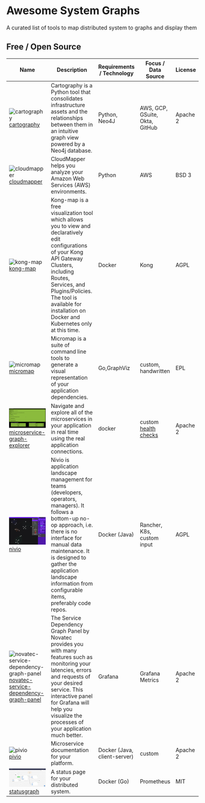 # Awesome System Graphs
A curated list of tools to map distributed system to graphs and display them

## Free / Open Source



| Name        | Description   | Requirements / Technology  | Focus / Data Source | License |
| ------------|---------------|----------------------------|---------------------|---------|
|![cartography](https://github.com/lyft/cartography/raw/master/docs/images/accountsandrds.png)<br />[cartography](https://github.com/lyft/cartography) | Cartography is a Python tool that consolidates infrastructure assets and the relationships between them in an intuitive graph view powered by a Neo4j database. | Python, Neo4J | AWS, GCP, GSuite, Okta, GitHub | Apache 2 |
|![cloudmapper](https://raw.githubusercontent.com/duo-labs/cloudmapper/main/docs/images/ideal_layout.png)<br />[cloudmapper](https://github.com/duo-labs/cloudmapper) |   CloudMapper helps you analyze your Amazon Web Services (AWS) environments. | Python | AWS | BSD 3 |
|![kong-map](https://github.com/yesinteractive/kong-map/raw/main/screenshots/kongmap-home.png?raw=true)<br />[kong-map](https://github.com/yesinteractive/kong-map/) |   Kong-map is a free visualization tool which allows you to view and declaratively edit configurations of your Kong API Gateway Clusters, including Routes, Services, and Plugins/Policies. The tool is available for installation on Docker and Kubernetes only at this time. | Docker | Kong | AGPL |
|![micromap](https://github.com/lukaszjanyga/micromap/raw/master/micromap.png?raw=true)<br />[micromap](https://github.com/lukaszjanyga/micromap) |   Micromap is a suite of command line tools to generate a visual representation of your application dependencies. | Go,GraphViz | custom, handwritten | EPL |
|![microservice-graph-explorer](https://github.com/hootsuite/microservice-graph-explorer/raw/master/img/microservice-graph-explorer.png?raw=true)<br />[microservice-graph-explorer](https://github.com/hootsuite/microservice-graph-explorer) | Navigate and explore all of the microservices in your application in real time using the real application connections. | docker | custom [health checks](https://github.com/hootsuite/health-checks-api) | Apache 2 |
|![nivio](https://raw.githubusercontent.com/dedica-team/nivio/develop/docs/gui.png)<br />[nivio](https://github.com/dedica-team/nivio) |   Nivio is application landscape management for teams (developers, operators, managers). It follows a bottom-up no-op approach, i.e. there is no interface for manual data maintenance. It is designed to gather the application landscape information from configurable items, preferably code repos. | Docker (Java) | Rancher, K8s, custom input | AGPL |
|![novatec-service-dependency-graph-panel](https://camo.githubusercontent.com/9fec71777e038c56b61664d3911840bf3bc974c1e209b88bf6b7df9bd0d887c1/68747470733a2f2f6e6f7661746563636f6e73756c74696e672e6769746875622e696f2f6e6f76617465632d736572766963652d646570656e64656e63792d67726170682d70616e656c2f696d616765732f736572766963652d646570656e64656e63792d67726170682d70616e656c2e676966)<br />[novatec-service-dependency-graph-panel](https://github.com/NovatecConsulting/novatec-service-dependency-graph-panel) |  The Service Dependency Graph Panel by Novatec provides you with many features such as monitoring your latencies, errors and requests of your desired service. This interactive panel for Grafana will help you visualize the processes of your application much better. | Grafana | Grafana Metrics | Apache 2 |
|![pivio](https://avatars.githubusercontent.com/u/17527343?s=200&v=4)<br />[pivio](https://github.com/pivio) | Microservice documentation for your platform. | Docker (Java, client-server) | custom | Apache 2 |
|![statusgraph](https://github.com/moolen/statusgraph/raw/master/statusgraph-shop.png)<br />[statusgraph](https://github.com/moolen/statusgraph) |   A status page for your distributed system. | Docker (Go) | Prometheus | MIT |

